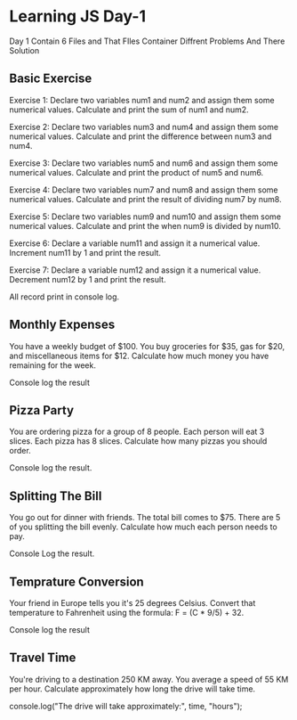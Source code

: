 
# Learning JS Day-1
Day 1 Contain 6 Files and That FIles Container Diffrent Problems And There Solution

## Basic Exercise

Exercise 1:
Declare two variables num1 and num2 and assign them some numerical values.
Calculate and print the sum of num1 and num2.


Exercise 2:
Declare two variables num3 and num4 and assign them some numerical values.
Calculate and print the difference between num3 and num4.

Exercise 3:
Declare two variables num5 and num6 and assign them some numerical values.
Calculate and print the product of num5 and num6.

Exercise 4:
Declare two variables num7 and num8 and assign them some numerical values.
Calculate and print the result of dividing num7 by num8.

Exercise 5:
Declare two variables num9 and num10 and assign them some numerical values.
Calculate and print the when num9 is divided by num10.


Exercise 6:
Declare a variable num11 and assign it a numerical value.
Increment num11 by 1 and print the result.


Exercise 7:
Declare a variable num12 and assign it a numerical value.
Decrement num12 by 1 and print the result.



All record print in console log. 

## Monthly Expenses

You have a weekly budget of $100.
You buy groceries for $35, gas for $20, and miscellaneous items for $12.
Calculate how much money you have remaining for the week.

Console log the result

## Pizza Party

You are ordering pizza for a group of 8 people.
Each person will eat 3 slices.
Each pizza has 8 slices.
Calculate how many pizzas you should order.


Console log the result.

## Splitting The Bill
You go out for dinner with friends. The total bill comes to $75.
There are 5 of you splitting the bill evenly.
Calculate how much each person needs to pay.


Console Log the result.

## Temprature Conversion

Your friend in Europe tells you it's 25 degrees Celsius.
Convert that temperature to Fahrenheit using the formula:  F = (C * 9/5) + 32.

Console log the result

## Travel Time

You're driving to a destination 250 KM away.
You average a speed of 55 KM per hour.
Calculate approximately how long the drive will take time.

console.log("The drive will take approximately:", time, "hours");
